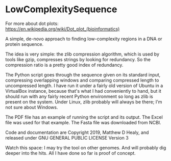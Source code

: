 # LowComplexitySequence

For more about dot plots:
https://en.wikipedia.org/wiki/Dot_plot_(bioinformatics)

A simple, de-novo approach to finding low-complexity regions in a DNA
or protein sequence.

The idea is very simple: the zlib compression algorithm, which is used by
tools like gzip, compresses strings by looking for redundancy.  So the
compression ratio is a pretty good index of redundancy.

The Python script goes through the sequence given on its standard input,
compressing overlapping windows and comparing compressed length to uncompressed
length.  I have run it under a fairly old version of Ubuntu in a VirtualBox
instance, because that's what I had conveniently to hand, but it should run
with any fairly recent Python environment so long as zlib is present on the
system.  Under Linux, zlib probably will always be there; I'm not sure about
Windows.

The PDF file has an example of running the script and its output.
The Excel file was used for that example.
The Fasta file was downloaded from NCBI.

Code and documentation are Copyright 2019, Matthew D Healy,
and released under GNU GENERAL PUBLIC LICENSE Version 3

Watch this space: I may try the tool on other genomes.  And will probably dig deeper into the hits.
All I have done so far is proof of concept.
